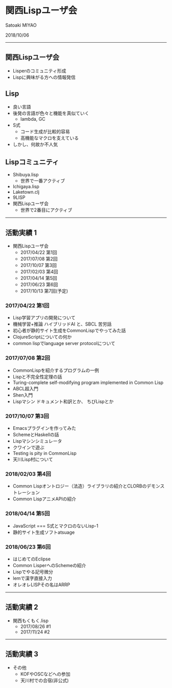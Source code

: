 # 関西Lispユーザ会

Satoaki MIYAO

2018/10/06

---

## 関西Lispユーザ会

* Lisperのコミュニティ形成
* Lispに興味がる方への情報発信

>>>

## Lisp

* 良い言語
* 後発の言語が色々と機能を真似ていく
    * lambda, GC
* S式
    * コード生成が比較的容易
    * 高機能なマクロを支えている
* しかし、何故か不人気

>>>

## Lispコミュニティ

* Shibuya.lisp
    * 世界で一番アクティブ
* Ichigaya.lisp
* Laketown.clj
* 9LISP
* 関西Lispユーザ会
    * 世界で2番目にアクティブ

---

## 活動実績 1

* 関西Lispユーザ会
    * 2017/04/22 第1回
    * 2017/07/08 第2回
    * 2017/10/07 第3回
    * 2017/02/03 第4回
    * 2017/04/14 第5回
    * 2017/06/23 第6回
    * 2017/10/13 第7回(予定)

>>>

### 2017/04/22 第1回

* Lisp学習アプリの開発について
* 機械学習+推論 ハイブリッドAI と、SBCL 苦労話
* 初心者が静的サイト生成をCommonLispでやってみた話
* ClojureScriptについての何か
* common lispでlanguage server protocolについて

>>>

### 2017/07/08 第2回

* CommonLispを紹介するプログラムの一例
* Lispと不完全性定理の話
* Turing-complete self-modifying program implemented in Common Lisp
* ABCL超入門
* Shen入門
* Lispマシン ドキュメント和訳とか、 ちびLispとか

>>>

### 2017/10/07 第3回

* Emacsプラグインを作ってみた
* SchemeとHaskellの話
* Lispマシンシミュレータ
* クワインで遊ぶ
* Testing is pity in CommonLisp
* 天川Lisp村について

>>>

### 2018/02/03 第4回

* Common Lispオントロジー（法造）ライブラリの紹介とCLORBのデモンストレーション
* Common LispアニメAPIの紹介

>>>

### 2018/04/14 第5回

* JavaScript === S式とマクロのないLisp-1 
* 静的サイト生成ソフトatsuage

>>>

### 2018/06/23 第6回

* はじめてのEclipse
* Common LisperへのSchemeの紹介
* Lispでやる記号微分
* lemで漢字直接入力
* オレオレLISPその名はARRP

---

## 活動実績 2

* 関西もくもく.lisp
    * 2017/08/26 #1
    * 2017/11/24 #2

---

## 活動実績 3

* その他
    * KOFやOSCなどへの参加
    * 天川村での合宿(非公式)



